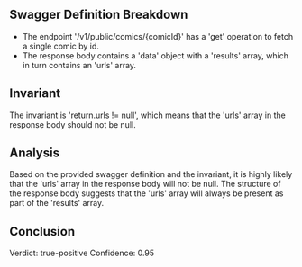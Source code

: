 ## Swagger Definition Breakdown
- The endpoint '/v1/public/comics/{comicId}' has a 'get' operation to fetch a single comic by id.
- The response body contains a 'data' object with a 'results' array, which in turn contains an 'urls' array.

## Invariant
The invariant is 'return.urls != null', which means that the 'urls' array in the response body should not be null.

## Analysis
Based on the provided swagger definition and the invariant, it is highly likely that the 'urls' array in the response body will not be null. The structure of the response body suggests that the 'urls' array will always be present as part of the 'results' array.

## Conclusion
Verdict: true-positive
Confidence: 0.95

